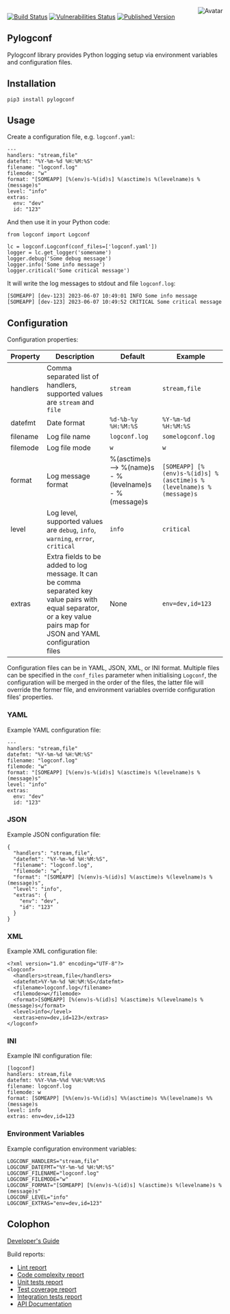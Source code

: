 <img align="right" src="https://raw.github.com/cliffano/pylogconf/main/avatar.jpg" alt="Avatar"/>

[![Build Status](https://github.com/cliffano/pylogconf/workflows/CI/badge.svg)](https://github.com/cliffano/pylogconf/actions?query=workflow%3ACI)
[![Vulnerabilities Status](https://snyk.io/test/github/cliffano/pylogconf/badge.svg)](https://snyk.io/test/github/cliffano/pylogconf)
[![Published Version](https://img.shields.io/pypi/v/pylogconf.svg)](https://pypi.python.org/pypi/pylogconf)
<br/>

Pylogconf
---------

Pylogconf library provides Python logging setup via environment variables and configuration files.

Installation
------------

    pip3 install pylogconf

Usage
-----

Create a configuration file, e.g. `logconf.yaml`:

    ---
    handlers: "stream,file"
    datefmt: "%Y-%m-%d %H:%M:%S"
    filename: "logconf.log"
    filemode: "w"
    format: "[SOMEAPP] [%(env)s-%(id)s] %(asctime)s %(levelname)s %(message)s"
    level: "info"
    extras:
      env: "dev"
      id: "123"
 
And then use it in your Python code:

    from logconf import Logconf

    lc = logconf.Logconf(conf_files=['logconf.yaml'])
    logger = lc.get_logger('somename')
    logger.debug('Some debug message')
    logger.info('Some info message')
    logger.critical('Some critical message')

It will write the log messages to stdout and file `logconf.log`:

    [SOMEAPP] [dev-123] 2023-06-07 10:49:01 INFO Some info message
    [SOMEAPP] [dev-123] 2023-06-07 10:49:52 CRITICAL Some critical message

Configuration
-------------

Configuration properties:

| Property | Description | Default | Example |
| -------- | ----------- | ------- | ------- |
| handlers | Comma separated list of handlers, supported values are `stream` and `file` | `stream` | `stream,file` |
| datefmt | Date format | `%d-%b-%y %H:%M:%S` | `%Y-%m-%d %H:%M:%S` |
| filename | Log file name | `logconf.log` | `somelogconf.log` |
| filemode | Log file mode | `w` | `w` |
| format | Log message format | %(asctime)s --> %(name)s - %(levelname)s - %(message)s | `[SOMEAPP] [%(env)s-%(id)s] %(asctime)s %(levelname)s %(message)s` |
| level | Log level, supported values are `debug`, `info`, `warning`, `error`, `critical` | `info` | `critical` |
| extras | Extra fields to be added to log message. It can be comma separated key value pairs with equal separator, or a key value pairs map for JSON and YAML configuration files | None | `env=dev,id=123` |

Configuration files can be in YAML, JSON, XML, or INI format. Multiple files can be specified in the `conf_files` parameter when initialising `Logconf`, the configuration will be merged in the order of the files, the latter file will override the former file, and environment variables override configuration files' properties.

### YAML

Example YAML configuration file:

    ---
    handlers: "stream,file"
    datefmt: "%Y-%m-%d %H:%M:%S"
    filename: "logconf.log"
    filemode: "w"
    format: "[SOMEAPP] [%(env)s-%(id)s] %(asctime)s %(levelname)s %(message)s"
    level: "info"
    extras:
      env: "dev"
      id: "123"

### JSON

Example JSON configuration file:

    {
      "handlers": "stream,file",
      "datefmt": "%Y-%m-%d %H:%M:%S",
      "filename": "logconf.log",
      "filemode": "w",
      "format": "[SOMEAPP] [%(env)s-%(id)s] %(asctime)s %(levelname)s %(message)s",
      "level": "info",
      "extras": {
        "env": "dev",
        "id": "123"
      }
    }

### XML

Example XML configuration file:

    <?xml version="1.0" encoding="UTF-8"?>
    <logconf>
      <handlers>stream,file</handlers>
      <datefmt>%Y-%m-%d %H:%M:%S</datefmt>
      <filename>logconf.log</filename>
      <filemode>w</filemode>
      <format>[SOMEAPP] [%(env)s-%(id)s] %(asctime)s %(levelname)s %(message)s</format>
      <level>info</level>
      <extras>env=dev,id=123</extras>
    </logconf>

### INI

Example INI configuration file:

    [logconf]
    handlers: stream,file
    datefmt: %%Y-%%m-%%d %%H:%%M:%%S
    filename: logconf.log
    filemode: w
    format: [SOMEAPP] [%%(env)s-%%(id)s] %%(asctime)s %%(levelname)s %%(message)s
    level: info
    extras: env=dev,id=123

### Environment Variables

Example configuration environment variables:

    LOGCONF_HANDLERS="stream,file"
    LOGCONF_DATEFMT="%Y-%m-%d %H:%M:%S"
    LOGCONF_FILENAME="logconf.log"
    LOGCONF_FILEMODE="w"
    LOGCONF_FORMAT="[SOMEAPP] [%(env)s-%(id)s] %(asctime)s %(levelname)s %(message)s"
    LOGCONF_LEVEL="info"
    LOGCONF_EXTRAS="env=dev,id=123"

Colophon
--------

[Developer's Guide](https://cliffano.github.io/developers_guide.html#nodejs)

Build reports:

* [Lint report](https://cliffano.github.io/pylogconf/lint/pylint/index.html)
* [Code complexity report](https://cliffano.github.io/pylogconf/complexity/wily/index.html)
* [Unit tests report](https://cliffano.github.io/pylogconf/test/pytest/index.html)
* [Test coverage report](https://cliffano.github.io/pylogconf/coverage/coverage/index.html)
* [Integration tests report](https://cliffano.github.io/pylogconf/test-integration/pytest/index.html)
* [API Documentation](https://cliffano.github.io/pylogconf/doc/sphinx/index.html)
